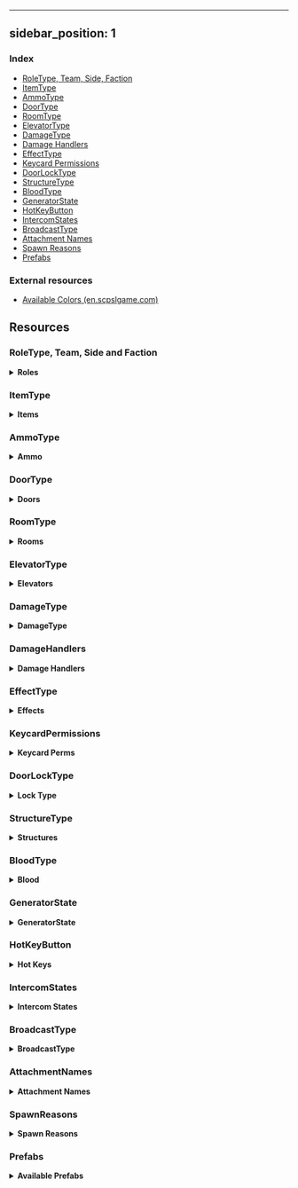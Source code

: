 



---
sidebar_position: 1
---

### Index

- [RoleType, Team, Side, Faction](#roletype-team-side-and-faction)
- [ItemType](#itemtype)
- [AmmoType](#ammotype)
- [DoorType](#doortype)
- [RoomType](#roomtype)
- [ElevatorType](#elevatortype)
- [DamageType](#damagetype)
- [Damage Handlers](#damagehandlers)
- [EffectType](#effecttype)
- [Keycard Permissions](#keycardpermissions)
- [DoorLockType](#doorlocktype)
- [StructureType](#structuretype)
- [BloodType](#bloodtype)
- [GeneratorState](#generatorstate)
- [HotKeyButton](#hotkeybutton)
- [IntercomStates](#intercomstates)
- [BroadcastType](#broadcasttype)
- [Attachment Names](#attachmentnames)
- [Spawn Reasons](#spawnreasons)
- [Prefabs](#prefabs)

### External resources

- [Available Colors (en.scpslgame.com)](https://en.scpslgame.com/index.php/Docs:Permissions#Colors)

## Resources

### RoleType, Team, Side and Faction

<details><summary> <b>Roles</b></summary>

```md title="Latest Updated: 08/23/2021"
| Id  | RoleType       | Team | Side            | Faction         |
|-----|----------------|------|-----------------|-----------------|
| -1  | None           | RIP  | None            | Others          |
| 0   | Scp173         | SCP  | Scp             | SCP             |
| 1   | ClassD         | CDP  | ChaosInsurgency | FoundationEnemy |
| 2   | Spectator      | RIP  | None            | Others          |
| 3   | Scp106         | SCP  | Scp             | SCP             |
| 4   | NtfSpecialist  | MTF  | Mtf             | FoundationStaff |
| 5   | Scp049         | SCP  | Scp             | SCP             |
| 6   | Scientist      | RSC  | Mtf             | FoundationStaff |
| 7   | Scp079         | SCP  | Scp             | SCP             |
| 8   | ChaosConscript | CHI  | ChaosInsurgency | FoundationEnemy |
| 9   | Scp096         | SCP  | Scp             | SCP             |
| 10  | Scp0492        | SCP  | Scp             | SCP             |
| 11  | NtfSergeant    | MTF  | Mtf             | FoundationStaff |
| 12  | NtfCaptain     | MTF  | Mtf             | FoundationStaff |
| 13  | NtfPrivate     | MTF  | Mtf             | FoundationStaff |
| 14  | Tutorial       | TUT  | Tutorial        | Others          |
| 15  | FacilityGuard  | MTF  | Mtf             | FoundationStaff |
| 16  | Scp93953       | SCP  | Scp             | SCP             |
| 17  | Scp93989       | SCP  | Scp             | SCP             |
| 18  | ChaosRifleman  | CHI  | ChaosInsurgency | FoundationEnemy |
| 19  | ChaosRepressor | CHI  | ChaosInsurgency | FoundationEnemy |
| 20  | ChaosMarauder  | CHI  | ChaosInsurgency | FoundationEnemy |
```

</details>

### ItemType

<details><summary> <b>Items</b></summary>

```md  title="Latest Updated: 24/05/2023"
<Item>                        (<id>)
KeycardJanitor 0
KeycardScientist 1
KeycardResearchCoordinator 2
KeycardZoneManager 3
KeycardGuard 4
KeycardNTFOfficer 5
KeycardContainmentEngineer 6
KeycardNTFLieutenant 7
KeycardNTFCommander 8
KeycardFacilityManager 9
KeycardChaosInsurgency 10
KeycardO5 11
Radio 12
GunCOM15 13
Medkit 14
Flashlight 15
MicroHID 16
SCP500 17
SCP207 18
Ammo12gauge 19
GunE11SR 20
GunCrossvec 21
Ammo556x45 22
GunFSP9 23
GunLogicer 24
GrenadeHE 25
GrenadeFlash 26
Ammo44cal 27
Ammo762x39 28
Ammo9x19 29
GunCOM18 30
SCP018 31
SCP268 32
Adrenaline 33
Painkillers 34
Coin 35
ArmorLight 36
ArmorCombat 37
ArmorHeavy 38
GunRevolver 39
GunAK 40
GunShotgun 41
SCP330 42
SCP2176 43
SCP244a 44
SCP244b 45
SCP1853 46
ParticleDisruptor 47
GunCom45 48
SCP1576 49
Jailbird 50
AntiSCP207 51
None -1
None                         -1
KeycardJanitor                0
KeycardScientist              1
KeycardResearchCoordinator    2
KeycardZoneManager            3
KeycardGuard                  4
KeycardNTFOfficer             5
KeycardContainmentEngineer    6
KeycardNTFLieutenant          7
KeycardNTFCommander           8
KeycardFacilityManager        9
KeycardChaosInsurgency       10
KeycardO5                    11
Radio                        12
GunCOM15                     13
Medkit                       14
Flashlight                   15
MicroHID                     16
SCP500                       17
SCP207                       18
Ammo12gauge                  19
GunE11SR                     20
GunCrossvec                  21
Ammo556x45                   22
GunFSP9                      23
GunLogicer                   24
GrenadeHE                    25
GrenadeFlash                 26
Ammo44cal                    27
Ammo762x39                   28
Ammo9x19                     29
GunCOM18                     30
SCP018                       31
SCP268                       32
Adrenaline                   33
Painkillers                  34
Coin                         35
ArmorLight                   36
ArmorCombat                  37
ArmorHeavy                   38
GunRevolver                  39
GunAK                        40
GunShotgun                   41
SCP330                       42
SCP2176                      43
SCP244a                      44
SCP244b                      45
```

</details>


### AmmoType

<details><summary> <b>Ammo</b></summary>

```md title="Latest Updated: 05/08/2022"
Nato9
Nato556
Nato762
Ammo12Gauge
Ammo44Cal
```

</details>

### DoorType

<details><summary> <b>Doors</b></summary>

```md title="Latest Updated: 24/05/2023"
UnknownDoor
Scp914Door
GR18Inner
Scp049Gate
Scp049Armory
Scp079First
Scp079Second
Scp096
Scp106Bottom
Scp106Primary
Scp106Secondary
Scp173Gate
Scp173Connector
Scp173Armory
Scp173Bottom
GR18Gate
Scp914Gate
CheckpointEntrance
CheckpointLczA
CheckpointLczB
EntranceDoor
EscapePrimary
EscapeSecondary
ServersBottom
GateA
GateB
HczArmory
HeavyContainmentDoor
HID
HIDLeft
HIDRight
Intercom
LczArmory
LczCafe
LczWc
LightContainmentDoor
NukeArmory
NukeSurface
PrisonDoor
SurfaceGate
Scp330
Scp330Chamber
```

</details>



### RoomType

<details><summary> <b>Rooms</b></summary>

```md title="Latest Updated: 24/05/2023"
Unknown
LczArmory
LczCurve
LczStraight
Lcz330
Lcz914
LczCrossing
LczTCross
LczCafe
LczPlants
LczToilets
LczAirlock
Lcz173
LczClassDSpawn
LczChkpB
LczGlassBox
LczChkpA
Hcz079
HczEzCheckpoint
HczArmory
Hcz939
HczHid
Hcz049
HczChkpA
HczCrossing
Hcz106
HczNuke
HczTesla
HczServers
HczChkpB
HczTCross
HczCurve
Hcz096
EzVent
EzIntercom
EzGateA
EzDownstairsPcs
EzCurve
EzPcs
EzCrossing
EzCollapsedTunnel
EzConference
EzStraight
EzCafeteria
EzUpstairsPcs
EzGateB
EzShelter
Pocket
Surface
```

</details>

### ElevatorType

<details><summary> <b>Elevators</b></summary>

```md title="Latest Updated: 24/05/2023"
Unknown
GateA
GateB
Nuke
Scp049
LczA
LczB
```

</details>

### DamageType

<details><summary> <b>DamageType</b></summary>

```md title="Latest Updated: 24/05/2023"
Unknown
Falldown
Warhead
Decontamination
Asphyxiation
Poison
Bleeding
MicroHid
Tesla
Scp
Explosion
Scp018
Scp207
Recontainment
Crushed
FemurBreaker
PocketDimension
FriendlyFireDetector
SeveredHands
Custom
Scp049
Scp0492
Scp096
Scp173
Scp106
Scp939
Crossvec
Logicer
Revolver
Shotgun
AK
Com15
Com18
Fsp9
E11Sr
Hypothermia
```

</details>

### DamageHandlers

<details><summary> <b>Damage Handlers</b></summary>

```md title="Latest Updated: 05/08/2022"
All available DamageHandlers

+ Symbol ':' literally means "inherits from"
* In C#, inheritance is a process in which one object acquires all the properties and behaviors of its parent object automatically.

PlayerStatsSystem::DamageHandlerBase
PlayerStatsSystem::StandardDamageHandler : DamageHandlerBase
PlayerStatsSystem::AttackerDamageHandler : StandardDamageHandler
PlayerStatsSystem::CustomReasonDamageHandler : StandardDamageHandler
PlayerStatsSystem::UniversalDamageHandler : StandardDamageHandler
PlayerStatsSystem::WarheadDamageHandler : StandardDamageHandler
PlayerStatsSystem::RecontainmentDamageHandler : AttackerDamageHandler
PlayerStatsSystem::FirearmDamageHandler : AttackerDamageHandler
PlayerStatsSystem::ScpDamageHandler : AttackerDamageHandler
PlayerStatsSystem::Scp096DamageHandler : AttackerDamageHandler
PlayerStatsSystem::MicroHidDamageHandler : AttackerDamageHandler
PlayerStatsSystem::ExplosionDamageHandler : AttackerDamageHandler
PlayerStatsSystem::Scp018DamageHandler : AttackerDamageHandler
```

</details>

### EffectType

<details><summary> <b>Effects</b></summary>

```md title="Latest Updated: 24/05/2023"
Amnesia
Asphyxiated
Bleeding
Blinded
Burned
Concussed
Corroding
Deafened
Decontaminating
Disabled
Ensnared
Exhausted
Flashed
Hemorrhage
Invigorated
BodyshotReduction
Poisoned
Scp207
Invisible
SinkHole
Visuals939
DamageReduction
MovementBoost
RainbowTaste
SeveredHands
Stained
Visual173Blink
Vitality
Hypothermia
Scp1853
```

</details>

### KeycardPermissions

<details><summary> <b>Keycard Perms</b></summary>

```md title="Latest Updated: 24/05/2023"
<0> None
<1> Checkpoints
<2> ExitGates
<4> Intercom
<8> AlphaWarhead
<16> ContainmentLevelOne
<32> ContainmentLevelTwo
<64> ContainmentLevelThree
<128> ArmoryLevelOne
<256> ArmoryLevelTwo
<512> ArmoryLevelThree
<1024> ScpOverride
```

</details>

### DoorLockType

<details><summary> <b>Lock Type</b></summary>

```md title="Latest Updated: 24/05/2023"
[0] <unlocked> None 
[1] Regular079 
[2] Lockdown079 
[4] Warhead 
[8] AdminCommand
[16] DecontLockdown
[32] DecontEvacuate
[64] SpecialDoorFeature
[128] NoPower
[256] Isolation
```

</details>

### StructureType

<details><summary> <b>Structures</b></summary>

```md title="Latest Updated: 24/05/2023"
WorkStation
LargeGunLocker
RifleRack
MiscLocker
Generator
RegularMedkit
AdrenalineMedkit
Scp018Pedestal
Scp207Pedestal
Scp244Pedestal
Scp268Pedestal
Scp500Pedestal
Scp1853Pedestal
Scp2176Pedestal
```

</details>

### BloodType

<details><summary> <b>Blood</b></summary>

```md title="Latest Updated: 24/05/2023"
Default
Scp106
Spreaded
Faded
```

</details>

### GeneratorState

<details><summary> <b>GeneratorState</b></summary>

```md title="Latest Updated: 24/05/2023"
[1] None
[2] Unlocked
[4] Open
[8] Activating
[16] Engaged
```

</details>

### HotKeyButton

<details><summary> <b>Hot Keys</b></summary>

```md title="Latest Updated: 24/05/2023"
Keycard
PrimaryFirearm
SecondaryFirearm
Medical
Grenade
```

</details>

### IntercomStates

<details><summary> <b>Intercom States</b></summary>

```md title="Latest Updated: 24/05/2023"
Ready
Transmitting
TransmittingBypass
Restarting
AdminSpeaking
Muted
Custom
```

</details>

### BroadcastType

<details><summary> <b>BroadcastType</b></summary>

```md title="Latest Updated: 24/05/2023"
Normal
Monospaced
AdminChat
```

</details>



### AttachmentNames

<details><summary> <b>Attachment Names</b></summary>

```md title="Latest Updated: 24/05/2023"
None
IronSights
DotSight
HoloSight
NightVisionSight
AmmoSight
ScopeSight
StandardStock
ExtendedStock
RetractedStock
LightweightStock
HeavyStock
RecoilReducingStock
Foregrip
Laser
Flashlight
AmmoCounter
StandardBarrel
ExtendedBarrel
SoundSuppressor
FlashHider
MuzzleBrake
MuzzleBooster
StandardMagFMJ
StandardMagAP
StandardMagJHP
ExtendedMagFMJ
ExtendedMagAP
ExtendedMagJHP
DrumMagFMJ
DrumMagAP
DrumMagJHP
LowcapMagFMJ
LowcapMagAP
LowcapMagJHP
CylinderMag4
CylinderMag6
CylinderMag8
CarbineBody
RifleBody
ShortBarrel
ShotgunChoke
ShotgunExtendedBarrel
NoRifleStock
ShotgunSingleShot
ShotgunDoubleShot
```

</details>

### SpawnReasons

<details><summary> <b>Spawn Reasons</b></summary>

```md title="Latest Updated: 24/05/2023"
None
RoundStart
LateJoin
Respawn
Died
Escaped
Revived
ForceClass
Overwatch

```

</details>

### Prefabs

<details><summary> <b>Available Prefabs</b></summary>

```md title="Latest Updated: 24/05/2023"
Guid                                 | Name

43658aa2-f339-6044-eb2b-937db0c2c4bd | Player  
5bfd1bbe-10a4-e184-4a2e-381314b3380c | PlaybackLobby  
9a77040d-663e-8a14-a8a2-297249bce483 | Pickup  
307eb9b0-d080-9dc4-78e6-673847876412 | Work Station  
0b58d568-fcd7-5384-abce-593a7931d65d | SCP-173_Ragdoll  
f602bb4b-88de-d554-5976-5c2e18af4479 | Ragdoll_1  
ea314e24-bddd-5264-5b08-dadd1bcfa75e | SCP-106_Ragdoll  
2b0290fb-6764-8f44-48ab-9294fe063c8f | Ragdoll_4  
05488a04-eda9-a724-18c9-bf2edbe23031 | Ragdoll_6  
e12d94d4-66ef-c734-2af0-aef522db57cb | Ragdoll_7  
9d7cf7ef-eec0-ece4-196c-4fd2c3cfd03a | Ragdoll_8  
e53f7b09-ad63-f924-6a96-0be4381af7f0 | SCP-096_Ragdoll  
be41bb5a-3b5f-bc84-4ad4-d4e24dfa168f | Ragdoll_10  
c87cf6f7-fc36-f144-6ae5-727c8c8f4b9b | Ragdoll_14  
b8d25875-6346-0314-68a9-7d1b7ec71167 | SCP-939-53_Ragdoll  
d2e872e1-1133-0984-186d-d3cdc686883f | SCP-939-89_Ragdoll  
c69da0e5-a829-6a04-c8d9-f404a1073cfe | Grenade Flash  
8063e113-c1f1-1514-7bc5-840ea8ee5f01 | Grenade Frag  
38f8296e-fcf4-44f4-491b-b5dc69b8125b | Grenade SCP-018  
33f5e0b4-fb1c-0134-493f-5d7aec09dc38 | EZ BreakableDoor  
5fbbe939-51c2-ef74-a9ed-bc0abfefa132 | HCZ BreakableDoor  
b82d6236-b9f5-33d4-e8ee-8ee33fba6edd | LCZ BreakableDoor  
3353122b-0ba2-5d14-fa64-886c45425967 | sportTargetPrefab  
422b08ed-0bc0-6cb4-7a7f-81dd37c430c0 | dboyTargetPrefab  
4f03f7fa-f417-ae84-382b-962c31614d1a | binaryTargetPrefab  
a0e7ee93-b802-e5a4-38bd-95e27cc133ea | TantrumObj  
43c40e13-5a2a-b3a4-9ba8-29c7002cedaf | Tutorial_Ragdoll  
bf9a7ae6-aaea-0174-d807-e0d4adb1c524 | PrimitiveObjectToy  
6996edbf-2adf-a5b4-e8ce-e089cf9710ae | LightSourceToy  
19b3629a-3298-8324-0ad0-e841def23244 | RegularKeycardPickup  
ef69975c-5a03-b9c4-fa26-0b6145b05824 | ChaosKeycardPickup  
8359dd57-d964-98c4-5871-586da0d50878 | RadioPickup  
52f9fa65-832f-b0f4-ab15-0ac33a45b853 | Com15Pickup  
06361fcf-1355-ea54-7a0b-d7a29244eae9 | MedkitPickup  
9902569b-0bc8-cf74-b814-a69789ed8c5a | FlashlightPickup  
35f6c267-d9b6-f5a4-4a87-5523b7424052 | MicroHidPickup  
30d95cc3-8b1f-bd14-4b66-f7350cf3bae9 | SCP500Pickup  
46572711-4d8b-f8a4-2a81-b1ca2ff15b5d | SCP207Pickup  
e7588f50-a788-bd44-89bf-f9dae4ab2071 | Ammo12gaPickup  
9958e2c0-668f-9f14-c9ed-1cd97281f3d3 | E11SRPickup  
7a39d145-d2d1-5724-7ad5-660cbe2f5757 | CrossvecPickup  
0282bdfe-9880-d284-1807-2d4e11fc540d | Ammo556mmPickup  
d32145e1-e7d9-d674-fbaa-078247910c49 | Fsp9Pickup  
4ce1ab59-83ff-aa14-db7a-65e79c48cf8e | LogicerPickup  
3f98e495-a544-11b4-dbc3-a03797786f52 | HegPickup  
6e4bfac7-e1c9-9af4-9a76-c025cc8bbb37 | FlashbangPickup  
8627c2a9-e397-2164-08dd-97f9fddab207 | Ammo44calPickup  
ecba736b-7b69-0f14-ea94-7c9067dc7ea8 | Ammo762mmPickup  
89a36c3a-be6b-5914-7b75-1287c79f19dc | Ammo9mmPickup  
2a12ef7e-b39d-ed34-6979-571e541231b1 | Com18Pickup  
a1d0c7dd-6523-8a34-3b4a-5124f47b93dd | Scp018Projectile  
6fbfc036-04fb-1f94-7af0-1335064c0198 | SCP268Pickup  
9695f1b9-46d6-7054-c9af-a35a4fefafe1 | AdrenalinePrefab  
9925eed6-900f-7444-880f-393468fa1a63 | PainkillersPickup  
522f199f-ce6f-5814-9a67-f0191d0110a9 | CoinPickup  
51703b4d-a309-11c4-8af7-bdb8d95214c0 | Light Armor Pickup  
02e10b6d-9d4d-ed14-2b8b-f5219522da77 | Combat Armor Pickup  
19d03dd5-b491-acc4-ea16-be8ad5a33783 | Heavy Armor Pickup  
635a3623-281c-e5c4-297d-7f07cd6a0eef | RevolverPickup  
1821b416-953c-98f4-c9b8-09d2c192b8b1 | AkPickup  
d6abff39-0c5c-1804-58de-ac4478538837 | ShotgunPickup  
65141804-5071-27e4-c8c0-23c547ce629c | Scp330Pickup  
830e7527-1f40-d0d4-3a3e-ff49f5a6176c | Scp2176Projectile  
2401ec76-dce3-cf34-b858-7a9c7dc83b0b | SCP244APickup Variant  
39825db8-2df8-eed4-caa5-a4c334c669a0 | SCP244BPickup Variant  
68f13209-e652-6024-2b89-0f75fb88a998 | Scp268PedestalStructure Variant  
17054030-9461-d104-5b92-9456c9eb0ab7 | Scp207PedestalStructure Variant  
f4149b66-c503-87a4-0b93-aabfe7c352da | Scp500PedestalStructure Variant  
a149d3eb-11bd-de24-f9dd-57187f5771ef | Scp018PedestalStructure Variant  
5ad5dc6d-7bc5-3154-8b1a-3598b96e0d5b | LargeGunLockerStructure  
850f84ad-e273-1824-8885-11ae5e01e2f4 | RifleRackStructure  
d54bead1-286f-3004-facd-74482a872ad8 | MiscLocker  
daf3ccde-4392-c0e4-882d-b7002185c6b8 | GeneratorStructure  
ad8a455f-062d-dea4-5b47-ac9217d4c58b | Spawnable Work Station Structure  
5b227bd2-1ed2-8fc4-2aa1-4856d7cb7472 | RegularMedkitStructure  
db602577-8d4f-97b4-890b-8c893bfcd553 | AdrenalineMedkitStructure  
fff1c10c-a719-bea4-d95c-3e262ed03ab2 | Scp2176PedestalStructure Variant  
53cd67d2-995b-3374-4892-4190ffd48ee9 | HegProjectile  
2a6e5abb-7999-b8d4-a926-310e3e9e2a13 | FlashbangProjectile
```

</details>

